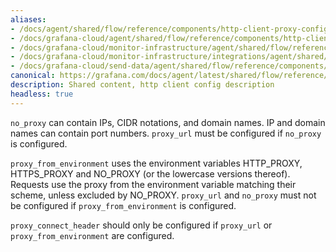 ```yaml
---
aliases:
- /docs/agent/shared/flow/reference/components/http-client-proxy-config-description-args/
- /docs/grafana-cloud/agent/shared/flow/reference/components/http-client-proxy-config-description-args/
- /docs/grafana-cloud/monitor-infrastructure/agent/shared/flow/reference/components/http-client-proxy-config-description-args/
- /docs/grafana-cloud/monitor-infrastructure/integrations/agent/shared/flow/reference/components/http-client-proxy-config-description-args/
- /docs/grafana-cloud/send-data/agent/shared/flow/reference/components/http-client-proxy-config-description-args/
canonical: https://grafana.com/docs/agent/latest/shared/flow/reference/components/http-client-proxy-config-description-args/
description: Shared content, http client config description
headless: true
---
```


`no_proxy` can contain IPs, CIDR notations, and domain names. IP and domain
names can contain port numbers. `proxy_url` must be configured if `no_proxy`
is configured.

`proxy_from_environment` uses the environment variables HTTP_PROXY, HTTPS_PROXY
and NO_PROXY (or the lowercase versions thereof). Requests use the proxy from
the environment variable matching their scheme, unless excluded by NO_PROXY.
`proxy_url` and `no_proxy` must not be configured if `proxy_from_environment`
is configured.

`proxy_connect_header` should only be configured if `proxy_url` or `proxy_from_environment` are configured.